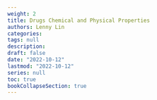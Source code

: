 ```yaml
---
weight: 2
title: Drugs Chemical and Physical Properties
authors: Lenny Lin
categories: 
tags: null
description: 
draft: false
date: "2022-10-12"
lastmod: "2022-10-12"
series: null
toc: true
bookCollapseSection: true
---
```




<!--more-->

